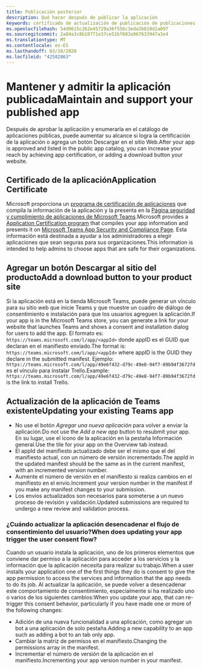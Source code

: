 ```yaml
---
title: Publicación posterior
description: Qué hacer después de publicar la aplicación
keywords: certificado de actualización de publicación de publicaciones de Teams
ms.openlocfilehash: 54d0615c262e45729a36f556c3eda3b810d2a097
ms.sourcegitcommit: 2a84a3c8b10771e37ce51bf603a967633947a3e4
ms.translationtype: MT
ms.contentlocale: es-ES
ms.lasthandoff: 03/10/2020
ms.locfileid: "42582863"
---
```

# <a name="maintain-and-support-your-published-app"></a><span data-ttu-id="862f0-104">Mantener y admitir la aplicación publicada</span><span class="sxs-lookup"><span data-stu-id="862f0-104">Maintain and support your published app</span></span> 

<span data-ttu-id="862f0-105">Después de aprobar la aplicación y enumerarla en el catálogo de aplicaciones públicas, puede aumentar su alcance si logra la certificación de la aplicación o agrega un botón Descargar en el sitio Web.</span><span class="sxs-lookup"><span data-stu-id="862f0-105">After your app is approved and listed in the public app catalog, you can increase your reach by achieving app certification, or adding a download button your website.</span></span>

## <a name="application-certificate"></a><span data-ttu-id="862f0-106">Certificado de la aplicación</span><span class="sxs-lookup"><span data-stu-id="862f0-106">Application Certificate</span></span>

<span data-ttu-id="862f0-107">Microsoft proporciona un [programa de certificación de aplicaciones](./application-certification.md) que compila la información de la aplicación y la presenta en la [Página seguridad y cumplimiento de aplicaciones de Microsoft Teams](https://aka.ms/AppCertification).</span><span class="sxs-lookup"><span data-stu-id="862f0-107">Microsoft provides a [Application Certification program](./application-certification.md) that compiles your app information and presents it on [Microsoft Teams App Security and Compliance Page](https://aka.ms/AppCertification).</span></span> <span data-ttu-id="862f0-108">Esta información está destinada a ayudar a los administradores a elegir aplicaciones que sean seguras para sus organizaciones.</span><span class="sxs-lookup"><span data-stu-id="862f0-108">This information is intended to help admins to choose apps that are safe for their organizations.</span></span>

## <a name="add-a-download-button-to-your-product-site"></a><span data-ttu-id="862f0-109">Agregar un botón Descargar al sitio del producto</span><span class="sxs-lookup"><span data-stu-id="862f0-109">Add a download button to your product site</span></span>

<span data-ttu-id="862f0-110">Si la aplicación está en la tienda Microsoft Teams, puede generar un vínculo para su sitio web que inicie Teams y que muestre un cuadro de diálogo de consentimiento e instalación para que los usuarios agreguen la aplicación.</span><span class="sxs-lookup"><span data-stu-id="862f0-110">If your app is in the Microsoft Teams store, you can generate a link for your website that launches Teams and shows a consent and installation dialog for users to add the app.</span></span>
<span data-ttu-id="862f0-111">El formato es: `https://teams.microsoft.com/l/app/<appId>` donde appID es el GUID que declaran en el manifiesto enviado.</span><span class="sxs-lookup"><span data-stu-id="862f0-111">The format is:  `https://teams.microsoft.com/l/app/<appId>` where appID is the GUID they declare in the submitted manifest.</span></span>
<span data-ttu-id="862f0-112">Ejemplo: `https://teams.microsoft.com/l/app/49e6f432-d79c-49e8-94f7-89b94f3672fd` es el vínculo para instalar Trello.</span><span class="sxs-lookup"><span data-stu-id="862f0-112">Example: `https://teams.microsoft.com/l/app/49e6f432-d79c-49e8-94f7-89b94f3672fd` is the link to install Trello.</span></span>

## <a name="updating-your-existing-teams-app"></a><span data-ttu-id="862f0-113">Actualización de la aplicación de Teams existente</span><span class="sxs-lookup"><span data-stu-id="862f0-113">Updating your existing Teams app</span></span>

* <span data-ttu-id="862f0-114">No use el botón *Agregar una nueva aplicación* para volver a enviar la aplicación.</span><span class="sxs-lookup"><span data-stu-id="862f0-114">Do not use the *Add a new app* button to resubmit your app.</span></span> <span data-ttu-id="862f0-115">En su lugar, use el icono de la aplicación en la pestaña Información general.</span><span class="sxs-lookup"><span data-stu-id="862f0-115">Use the tile for your app on the Overview tab instead.</span></span>
* <span data-ttu-id="862f0-116">El appId del manifiesto actualizado debe ser el mismo que el del manifiesto actual, con un número de versión incrementado.</span><span class="sxs-lookup"><span data-stu-id="862f0-116">The appId in the updated manifest should be the same as in the current manifest, with an incremented version number.</span></span>
* <span data-ttu-id="862f0-117">Aumente el número de versión en el manifiesto si realiza cambios en el manifiesto en el envío.</span><span class="sxs-lookup"><span data-stu-id="862f0-117">Increment your version number in the manifest if you make any manifest changes to your submission.</span></span>
* <span data-ttu-id="862f0-118">Los envíos actualizados son necesarios para someterse a un nuevo proceso de revisión y validación.</span><span class="sxs-lookup"><span data-stu-id="862f0-118">Updated submissions are required to undergo a new review and validation process.</span></span>


### <a name="when-does-updating-your-app-trigger-the-user-consent-flow"></a><span data-ttu-id="862f0-119">¿Cuándo actualizar la aplicación desencadenar el flujo de consentimiento del usuario?</span><span class="sxs-lookup"><span data-stu-id="862f0-119">When does updating your app trigger the user consent flow?</span></span>

<span data-ttu-id="862f0-120">Cuando un usuario instala la aplicación, uno de los primeros elementos que conviene dar permiso a la aplicación para acceder a los servicios y la información que la aplicación necesita para realizar su trabajo.</span><span class="sxs-lookup"><span data-stu-id="862f0-120">When a user installs your application one of the first things they do is consent to give the app permission to access the services and information that the app needs to do its job.</span></span> <span data-ttu-id="862f0-121">Al actualizar la aplicación, se puede volver a desencadenar este comportamiento de consentimiento, especialmente si ha realizado uno o varios de los siguientes cambios:</span><span class="sxs-lookup"><span data-stu-id="862f0-121">When you update your app, that can re-trigger this consent behavior, particularly if you have made one or more of the following changes:</span></span>

* <span data-ttu-id="862f0-122">Adición de una nueva funcionalidad a una aplicación, como agregar un bot a una aplicación de solo pestaña.</span><span class="sxs-lookup"><span data-stu-id="862f0-122">Adding a new capability to an app such as adding a bot to an tab only app.</span></span>
* <span data-ttu-id="862f0-123">Cambiar la matriz de permisos en el manifiesto.</span><span class="sxs-lookup"><span data-stu-id="862f0-123">Changing the permissions array in the manifest.</span></span>
* <span data-ttu-id="862f0-124">Incrementar el número de versión de la aplicación en el manifiesto.</span><span class="sxs-lookup"><span data-stu-id="862f0-124">Incrementing your app version number in your manifest.</span></span>
